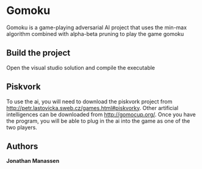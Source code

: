 # Gomoku

Gomoku is a game-playing adversarial AI project that uses the min-max algorithm combined with alpha-beta pruning to play the game gomoku

## Build the project

Open the visual studio solution and compile the executable

## Piskvork

To use the ai, you will need to download the piskvork project from http://petr.lastovicka.sweb.cz/games.html#piskvorky.
Other artificial intelligences can be downloaded from http://gomocup.org/.
Once you have the program, you will be able to plug in the ai into the game as one of the two players.

## Authors

**Jonathan Manassen**